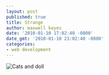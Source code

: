```yaml
---
layout: post
published: true
title: Strange
author: maxwell keyes
date: '2010-01-10 17:02:40 -0800'
date_gmt: '2010-01-10 21:02:40 -0800'
categories:
- web development
---
```


![Cats and doll](./cats-and-doll-vintage.jpg "Cats and doll")
